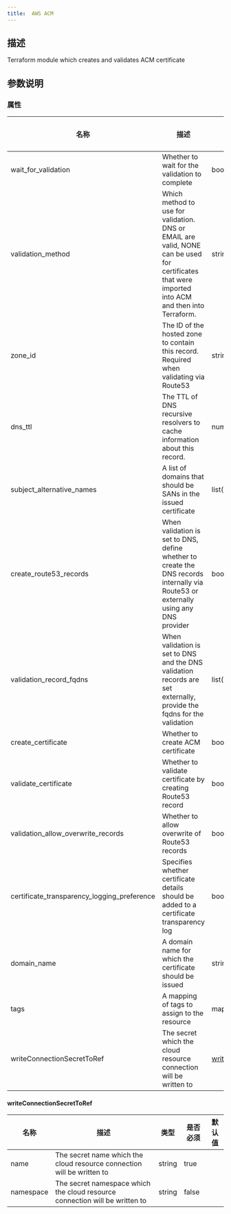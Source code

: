 ```yaml
---
title:  AWS ACM
---
```


## 描述

Terraform module which creates and validates ACM certificate

## 参数说明


### 属性

 名称 | 描述 | 类型 | 是否必须 | 默认值 
 ------------ | ------------- | ------------- | ------------- | ------------- 
 wait_for_validation | Whether to wait for the validation to complete | bool | false |  
 validation_method | Which method to use for validation. DNS or EMAIL are valid, NONE can be used for certificates that were imported into ACM and then into Terraform. | string | false |  
 zone_id | The ID of the hosted zone to contain this record. Required when validating via Route53 | string | false |  
 dns_ttl | The TTL of DNS recursive resolvers to cache information about this record. | number | false |  
 subject_alternative_names | A list of domains that should be SANs in the issued certificate | list(string) | false |  
 create_route53_records | When validation is set to DNS, define whether to create the DNS records internally via Route53 or externally using any DNS provider | bool | false |  
 validation_record_fqdns | When validation is set to DNS and the DNS validation records are set externally, provide the fqdns for the validation | list(string) | false |  
 create_certificate | Whether to create ACM certificate | bool | false |  
 validate_certificate | Whether to validate certificate by creating Route53 record | bool | false |  
 validation_allow_overwrite_records | Whether to allow overwrite of Route53 records | bool | false |  
 certificate_transparency_logging_preference | Specifies whether certificate details should be added to a certificate transparency log | bool | false |  
 domain_name | A domain name for which the certificate should be issued | string | false |  
 tags | A mapping of tags to assign to the resource | map(string) | false |  
 writeConnectionSecretToRef | The secret which the cloud resource connection will be written to | [writeConnectionSecretToRef](#writeConnectionSecretToRef) | false |  


#### writeConnectionSecretToRef

 名称 | 描述 | 类型 | 是否必须 | 默认值 
 ------------ | ------------- | ------------- | ------------- | ------------- 
 name | The secret name which the cloud resource connection will be written to | string | true |  
 namespace | The secret namespace which the cloud resource connection will be written to | string | false |  
